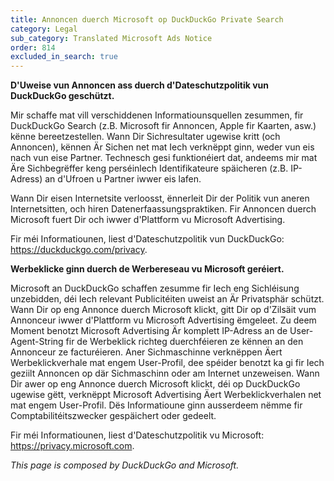 ```yaml
---
title: Annoncen duerch Microsoft op DuckDuckGo Private Search
category: Legal
sub_category: Translated Microsoft Ads Notice
order: 814
excluded_in_search: true
---
```


**D'Uweise vun Annoncen ass duerch d'Dateschutzpolitik vun DuckDuckGo geschützt.**

Mir schaffe mat vill verschiddenen Informatiounsquellen zesummen, fir DuckDuckGo Search (z.B. Microsoft fir Annoncen, Apple fir Kaarten, asw.) kënne bereetzestellen. Wann Dir Sichresultater ugewise kritt (och Annoncen), kënnen Är Sichen net mat Iech verknëppt ginn, weder vun eis nach vun eise Partner. Technesch gesi funktionéiert dat, andeems mir mat Äre Sichbegrëffer keng perséinlech Identifikateure späicheren (z.B. IP-Adress) an d'Ufroen u Partner iwwer eis lafen.

Wann Dir eisen Internetsite verloosst, ënnerleit Dir der Politik vun aneren Internetsitten, och hiren Datenerfaassungspraktiken. Fir Annoncen duerch Microsoft fuert Dir och iwwer d'Plattform vu Microsoft Advertising.

Fir méi Informatiounen, liest d'Dateschutzpolitik vun DuckDuckGo: <https://duckduckgo.com/privacy>.

**Werbeklicke ginn duerch de Werbereseau vu Microsoft geréiert.**

Microsoft an DuckDuckGo schaffen zesumme fir Iech eng Sichléisung unzebidden, déi Iech relevant Publicitéiten uweist an Är Privatsphär schützt. Wann Dir op eng Annonce duerch Microsoft klickt, gitt Dir op d'Zilsäit vum Annonceur iwwer d'Plattform vu Microsoft Advertising ëmgeleet. Zu deem Moment benotzt Microsoft Advertising Är komplett IP-Adress an de User-Agent-String fir de Werbeklick richteg duerchféieren ze kënnen an den Annonceur ze facturéieren.
Aner Sichmaschinne verknëppen Äert Werbeklickverhale mat engem User-Profil, dee spéider benotzt ka gi fir Iech geziilt Annoncen op där Sichmaschinn oder am Internet unzeweisen. Wann Dir awer op eng Annonce duerch Microsoft klickt, déi op DuckDuckGo ugewise gëtt, verknëppt Microsoft Advertising Äert Werbeklickverhalen net mat engem User-Profil. Dës Informatioune ginn ausserdeem nëmme fir Comptabilitéitszwecker gespäichert oder gedeelt.

Fir méi Informatiounen, liest d'Dateschutzpolitik vu Microsoft: <https://privacy.microsoft.com>.

_This page is composed by DuckDuckGo and Microsoft._
